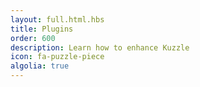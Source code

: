 ```yaml
---
layout: full.html.hbs
title: Plugins
order: 600
description: Learn how to enhance Kuzzle
icon: fa-puzzle-piece
algolia: true
---
```

